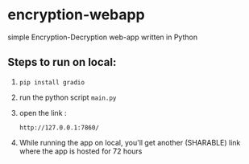 # encryption-webapp
simple Encryption-Decryption web-app written in Python

## Steps to run on local:
1. `pip install gradio`
2. run the python script `main.py`
3. open the link :

	```
	http://127.0.0.1:7860/
	```

4. While running the app on local, you'll get another (SHARABLE) 
	link where the app is hosted for 72 hours